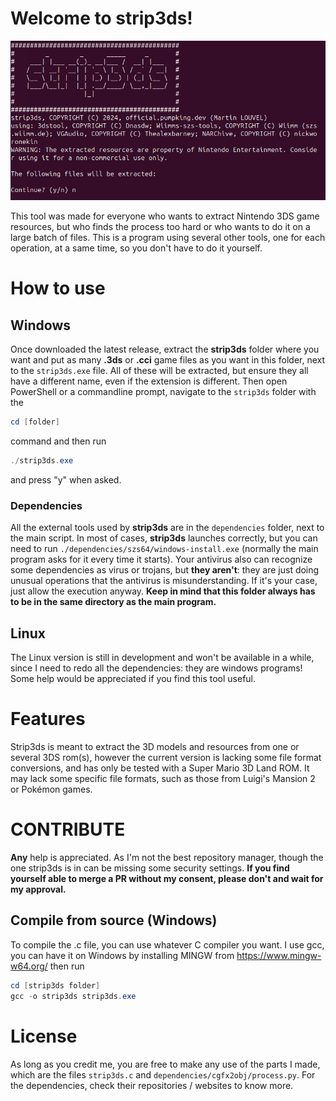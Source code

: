 # Welcome to **strip3ds**!

![Screenshot of the program](./Screenshot.png)

This tool was made for everyone who wants to extract Nintendo 3DS game resources, but who finds the process too hard or who wants to do it on a large batch of files.
This is a program using several other tools, one for each operation, at a same time, so you don't have to do it yourself.


# How to use
## Windows
Once downloaded the latest release, extract the **strip3ds** folder where you want and put as many **.3ds** or **.cci** game files as you want in this folder, next to the `strip3ds.exe` file. All of these will be extracted, but ensure they all have a different name, even if the extension is different. Then open PowerShell or a commandline prompt, navigate to the `strip3ds` folder with the
```powershell
cd [folder]
```
command and then run
```powershell
./strip3ds.exe
```
and press "y" when asked.
### Dependencies
All the external tools used by **strip3ds** are in the `dependencies` folder, next to the main script. In most of cases, **strip3ds** launches correctly, but you can need to run `./dependencies/szs64/windows-install.exe` (normally the main program asks for it every time it starts). Your antivirus also can recognize some dependencies as virus or trojans, but **they aren't**: they are just doing unusual operations that the antivirus is misunderstanding. If it's your case, just allow the execution anyway.
**Keep in mind that this folder always has to be in the same directory as the main program.**
## Linux
The Linux version is still in development and won't be available in a while, since I need to redo all the dependencies: they are windows programs! Some help would be appreciated if you find this tool useful.
# Features
Strip3ds is meant to extract the 3D models and resources from one or several 3DS rom(s), however the current version is lacking some file format conversions, and has only be tested with a Super Mario 3D Land ROM. It may lack some specific file formats, such as those from Luigi's Mansion 2 or Pokémon games.
# CONTRIBUTE
**Any** help is appreciated. As I'm not the best repository manager, though the one strip3ds is in can be missing some security settings. **If you find yourself able to merge a PR without my consent, please don't and wait for my approval.**
## Compile from source (Windows)
To compile the .c file, you can use whatever C compiler you want. I use gcc, you can have it on Windows by installing MINGW from https://www.mingw-w64.org/ then run
```powershell
cd [strip3ds folder]
gcc -o strip3ds strip3ds.exe
```
# License
As long as you credit me, you are free to make any use of the parts I made, which are the files `strip3ds.c` and `dependencies/cgfx2obj/process.py`. For the dependencies, check their repositories / websites to know more.